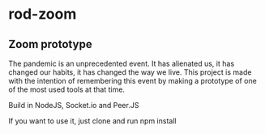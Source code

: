 # rod-zoom
## Zoom prototype

The pandemic is an unprecedented event. It has alienated us, it has changed our habits, it has changed the way we live.
This project is made with the intention of remembering this event by making a prototype of one of the most used tools at that time.

Build in NodeJS, Socket.io and Peer.JS

If you want to use it, just clone and run npm install
